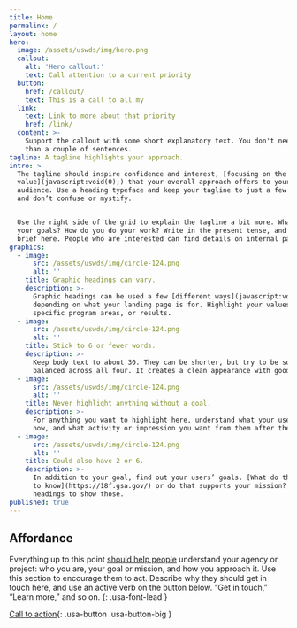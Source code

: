 ```yaml
---
title: Home
permalink: /
layout: home
hero:
  image: /assets/uswds/img/hero.png
  callout:
    alt: 'Hero callout:'
    text: Call attention to a current priority
  button:
    href: /callout/
    text: This is a call to all my
  link:
    text: Link to more about that priority
    href: /link/
  content: >-
    Support the callout with some short explanatory text. You don't need more
    than a couple of sentences.
tagline: A tagline highlights your approach.
intro: >
  The tagline should inspire confidence and interest, [focusing on the
  value](javascript:void(0);) that your overall approach offers to your
  audience. Use a heading typeface and keep your tagline to just a few words,
  and don’t confuse or mystify.


  Use the right side of the grid to explain the tagline a bit more. What are
  your goals? How do you do your work? Write in the present tense, and stay
  brief here. People who are interested can find details on internal pages.
graphics:
  - image:
      src: /assets/uswds/img/circle-124.png
      alt: ''
    title: Graphic headings can vary.
    description: >-
      Graphic headings can be used a few [different ways](javascript:void(0);),
      depending on what your landing page is for. Highlight your values,
      specific program areas, or results.
  - image:
      src: /assets/uswds/img/circle-124.png
      alt: ''
    title: Stick to 6 or fewer words.
    description: >-
      Keep body text to about 30. They can be shorter, but try to be somewhat
      balanced across all four. It creates a clean appearance with good spacing.
  - image:
      src: /assets/uswds/img/circle-124.png
      alt: ''
    title: Never highlight anything without a goal.
    description: >-
      For anything you want to highlight here, understand what your users know
      now, and what activity or impression you want from them after they see it.
  - image:
      src: /assets/uswds/img/circle-124.png
      alt: ''
    title: Could also have 2 or 6.
    description: >-
      In addition to your goal, find out your users’ goals. [What do they want
      to know](https://18f.gsa.gov/) or do that supports your mission? Use these
      headings to show those.
published: true
---
```


## Affordance

Everything up to this point [should help people](javascript:void(0);) understand your agency or project: who you are, your goal or mission, and how you approach it. Use this section to encourage them to act. Describe why they should get in touch here, and use an active verb on the button below. “Get in touch,” “Learn more,” and so on.
{: .usa-font-lead }

[Call to action](#){: .usa-button .usa-button-big }
